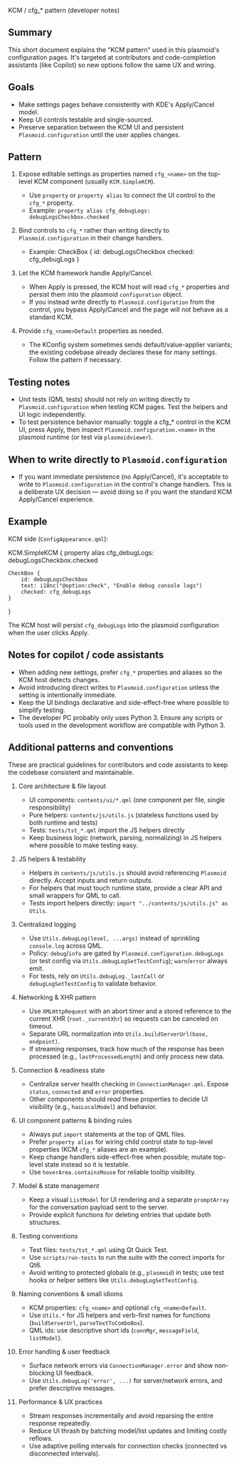 KCM / cfg_* pattern (developer notes)

Summary
-------
This short document explains the "KCM pattern" used in this plasmoid's configuration pages. It's targeted at contributors and code-completion assistants (like Copilot) so new options follow the same UX and wiring.

Goals
-----
- Make settings pages behave consistently with KDE's Apply/Cancel model.
- Keep UI controls testable and single-sourced.
- Preserve separation between the KCM UI and persistent `Plasmoid.configuration` until the user applies changes.

Pattern
-------
1. Expose editable settings as properties named `cfg_<name>` on the top-level KCM component (usually `KCM.SimpleKCM`).
   - Use `property` or `property alias` to connect the UI control to the `cfg_*` property.
   - Example: `property alias cfg_debugLogs: debugLogsCheckbox.checked`

2. Bind controls to `cfg_*` rather than writing directly to `Plasmoid.configuration` in their change handlers.
   - Example:
     CheckBox {
         id: debugLogsCheckbox
         checked: cfg_debugLogs
     }

3. Let the KCM framework handle Apply/Cancel.
   - When Apply is pressed, the KCM host will read `cfg_*` properties and persist them into the plasmoid `configuration` object.
   - If you instead write directly to `Plasmoid.configuration` from the control, you bypass Apply/Cancel and the page will not behave as a standard KCM.

4. Provide `cfg_<name>Default` properties as needed.
   - The KConfig system sometimes sends default/value-applier variants; the existing codebase already declares these for many settings. Follow the pattern if necessary.

Testing notes
--------------
- Unit tests (QML tests) should not rely on writing directly to `Plasmoid.configuration` when testing KCM pages. Test the helpers and UI logic independently.
- To test persistence behavior manually: toggle a cfg_* control in the KCM UI, press Apply, then inspect `Plasmoid.configuration.<name>` in the plasmoid runtime (or test via `plasmoidviewer`).

When to write directly to `Plasmoid.configuration`
-------------------------------------------------
- If you want immediate persistence (no Apply/Cancel), it's acceptable to write to `Plasmoid.configuration` in the control's change handlers. This is a deliberate UX decision — avoid doing so if you want the standard KCM Apply/Cancel experience.

Example
-------
KCM side (`ConfigAppearance.qml`):

KCM.SimpleKCM {
    property alias cfg_debugLogs: debugLogsCheckbox.checked

    CheckBox {
        id: debugLogsCheckbox
        text: i18nc("@option:check", "Enable debug console logs")
        checked: cfg_debugLogs
    }
}

The KCM host will persist `cfg_debugLogs` into the plasmoid configuration when the user clicks Apply.

Notes for copilot / code assistants
----------------------------------
- When adding new settings, prefer `cfg_*` properties and aliases so the KCM host detects changes.
- Avoid introducing direct writes to `Plasmoid.configuration` unless the setting is intentionally immediate.
- Keep the UI bindings declarative and side-effect-free where possible to simplify testing.
- The developer PC probably only uses Python 3. Ensure any scripts or tools used in the development workflow are compatible with Python 3.

Additional patterns and conventions
----------------------------------
These are practical guidelines for contributors and code assistants to keep the codebase consistent and maintainable.

1) Core architecture & file layout
   - UI components: `contents/ui/*.qml` (one component per file, single responsibility)
   - Pure helpers: `contents/js/utils.js` (stateless functions used by both runtime and tests)
   - Tests: `tests/tst_*.qml` import the JS helpers directly
   - Keep business logic (network, parsing, normalizing) in JS helpers where possible to make testing easy.

2) JS helpers & testability
   - Helpers in `contents/js/utils.js` should avoid referencing `Plasmoid` directly. Accept inputs and return outputs.
   - For helpers that must touch runtime state, provide a clear API and small wrappers for QML to call.
   - Tests import helpers directly: `import "../contents/js/utils.js" as Utils`.

3) Centralized logging
   - Use `Utils.debugLog(level, ...args)` instead of sprinkling `console.log` across QML.
   - Policy: `debug`/`info` are gated by `Plasmoid.configuration.debugLogs` (or test config via `Utils.debugLogSetTestConfig`); `warn`/`error` always emit.
   - For tests, rely on `Utils.debugLog._lastCall` or `debugLogSetTestConfig` to validate behavior.

4) Networking & XHR pattern
   - Use `XMLHttpRequest` with an abort timer and a stored reference to the current XHR (`root._currentXhr`) so requests can be canceled on timeout.
   - Separate URL normalization into `Utils.buildServerUrl(base, endpoint)`.
   - If streaming responses, track how much of the response has been processed (e.g., `lastProcessedLength`) and only process new data.

5) Connection & readiness state
   - Centralize server health checking in `ConnectionManager.qml`. Expose `status`, `connected` and `error` properties.
   - Other components should *read* these properties to decide UI visibility (e.g., `hasLocalModel`) and behavior.

6) UI component patterns & binding rules
   - Always put `import` statements at the top of QML files.
   - Prefer `property alias` for wiring child control state to top-level properties (KCM `cfg_*` aliases are an example).
   - Keep change handlers side-effect-free when possible; mutate top-level state instead so it is testable.
   - Use `hoverArea.containsMouse` for reliable tooltip visibility.

7) Model & state management
   - Keep a visual `ListModel` for UI rendering and a separate `promptArray` for the conversation payload sent to the server.
   - Provide explicit functions for deleting entries that update both structures.

8) Testing conventions
   - Test files: `tests/tst_*.qml` using Qt Quick Test.
   - Use `scripts/run-tests` to run the suite with the correct imports for Qt6.
   - Avoid writing to protected globals (e.g., `plasmoid`) in tests; use test hooks or helper setters like `Utils.debugLogSetTestConfig`.

9) Naming conventions & small idioms
   - KCM properties: `cfg_<name>` and optional `cfg_<name>Default`.
   - Use `Utils.*` for JS helpers and verb-first names for functions (`buildServerUrl`, `parseTextToComboBox`).
   - QML ids: use descriptive short ids (`connMgr`, `messageField`, `listModel`).

10) Error handling & user feedback
    - Surface network errors via `ConnectionManager.error` and show non-blocking UI feedback.
    - Use `Utils.debugLog('error', ...)` for server/network errors, and prefer descriptive messages.

11) Performance & UX practices
    - Stream responses incrementally and avoid reparsing the entire response repeatedly.
    - Reduce UI thrash by batching model/list updates and limiting costly reflows.
    - Use adaptive polling intervals for connection checks (connected vs disconnected intervals).

